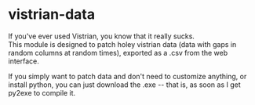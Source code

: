 # vistrian-data
If you've ever used Vistrian, you know that it really sucks.  
This module is designed to patch holey vistrian data (data with gaps in random columns at random times), exported as a .csv from the 
web interface.

If you simply want to patch data and don't need to customize anything, or install python, 
you can just download the .exe -- that is, as soon as I get py2exe to compile it.
